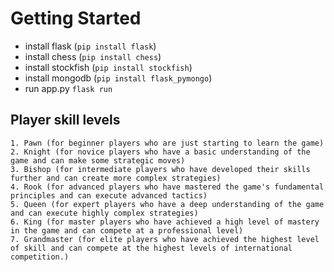# Getting Started

- install flask (`pip install flask`)
- install chess (`pip install chess`)
- install stockfish (`pip install stockfish`)
- install mongodb (`pip install flask_pymongo`)
- run app.py `flask run`


## Player skill levels

    1. Pawn (for beginner players who are just starting to learn the game)
    2. Knight (for novice players who have a basic understanding of the game and can make some strategic moves)
    3. Bishop (for intermediate players who have developed their skills further and can create more complex strategies)
    4. Rook (for advanced players who have mastered the game's fundamental principles and can execute advanced tactics)
    5. Queen (for expert players who have a deep understanding of the game and can execute highly complex strategies)
    6. King (for master players who have achieved a high level of mastery in the game and can compete at a professional level)
    7. Grandmaster (for elite players who have achieved the highest level of skill and can compete at the highest levels of international competition.)